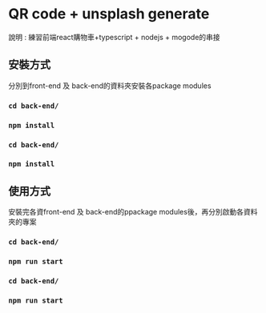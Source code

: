 # QR code + unsplash generate

 說明 : 練習前端react購物車+typescript + nodejs + mogode的串接

## 安裝方式


分別到front-end 及 back-end的資料夾安裝各package modules
### `cd back-end/`
### `npm install`

### `cd back-end/`
### `npm install`

## 使用方式

安裝完各資front-end 及 back-end的ppackage modules後，再分別啟動各資料夾的專案
### `cd back-end/`
### `npm run start`

### `cd back-end/`
### `npm run start`
